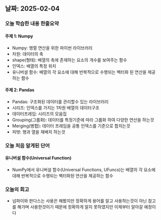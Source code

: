 ## 날짜: 2025-02-04


### 오늘 학습한 내용 한줄요약
#### 주제 1: Numpy
- Numpy: 행렬 연산을 위한 파이썬 라이브러리
- 차원: 데이터의 축
- shape(형태): 배열의 축에 존재하는 요소의 개수를 보여주는 함수
- 인덱스: 배열의 특정 위치
- 유니버셜 함수: 배열의 각 요소에 대해 반복적으로 수행되는 벡터화 된 연산을 제공하는 함수

#### 주제 2: Pandas
- Pandas: 구조화된 데이터를 관리할수 있는 라이브러리
- 시리즈: 인덱스를 가지는 1차원 배열의 데이터구조
- 데이터프레임: 시리즈의 모음집
- Grouping(그룹화): 데이터를 특정기준에 따라 그룹화 하여 다양한 연산을 하는것
- Merging(병합): 데이터 프레임을 공통 인덱스를 기준으로  합치는것
- 피벗: 행과 열을 재배치 하는것


### 오늘 처음 알게된 단어
#### 유니버설 함수(Universal Function)
- NumPy에서 유니버설 함수(Universal Functions, UFuncs)는 배열의 각 요소에 대해 반복적으로 수행되는 벡터화된 연산을 제공하는 함수

### 오늘의 회고
- 넘파이와 판다스는 사용은 해봤지만 정확하게 용어를 알고 사용하는것이 아닌 참고를 해가며 사용한것이기 때문에 정확하게 알지 못하였지만 이제부터 알아갈 예정이다

